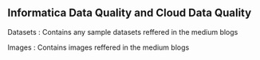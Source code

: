Informatica Data Quality and Cloud Data Quality 
-------------------------------------------------------------

Datasets : Contains any sample datasets reffered in the medium blogs

Images : Contains images reffered in the medium blogs


